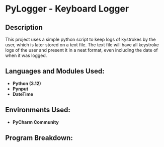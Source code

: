 <h1> PyLogger - Keyboard Logger </h1>

<h2>Description</h2>
This project uses a simple python script to keep logs of kystrokes by the user, which is later stored on a text file. The text file will have all keystroke logs of the user and present it in a neat format, even including the date of when it was logged. 
<br />

<h2>Languages and Modules Used:</h2>

- <b>Python (3.12)</b> 
- <b>Pynput</b>
- <b>DateTime</b>

<h2>Environments Used:</h2>

- <b>PyCharm Community</b> 

<h2>Program Breakdown:</h2>
